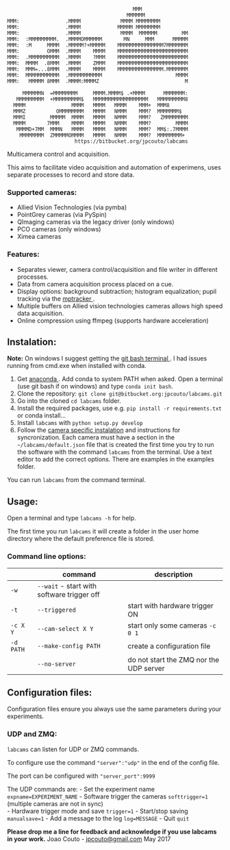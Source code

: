                                              MMM
                                           MMMMMM
    MMM:               .MMMM             MMMM MMMMMMMM
    MMM:               .MMMM            MMMMM MMMMMMMM      
    MMM:               .MMMM             MMMM  MMMMMM        MM 
    MMM:  :MMMMMMMMM.  .MMMMOMMMMMM       MN     MMM      MMMMM 
    MMM:  :M     MMMM  .MMMMM?+MMMMM    MMMMMMMMMMMMMMM7MMMMMMM  
    MMM:         OMMM  .MMMM    MMMM    MMMMMMMMMMMMMMMMMMMMMMM 
    MMM:  .MMMMMMMMMM  .MMMM    ?MMM    MMMMMMMMMMMMMMMMMMMMMMM 
    MMM:  MMMM  .8MMM  .MMMM    ZMMM    MMMMMMMMMMMMMMMMMMMMMMM 
    MMM:  MMM=...8MMM  .MMMM    MMMM    MMMMMMMMMMMMMMM.MMMMMMM  
    MMM:  MMMMMMMMMMM  .MMMMMMMMMMM                        MMMM 
    MMM:   MMMMM 8MMM  .MMMM:MMMMZ                            M 

         MMMMMMN  =MMMMMMMM     MMMM.MMMM$ .+MMMM      MMMMMMM: 
       MMMMMMMMM  +MMMMMMMMM$   MMMMMMMMMMMMMMMMMM   MMMMMMMMM8 
      MMMM               MMMM   MMMM   MMMM    MMM+  MMM8       
      MMMZ          OMMMMMMMM   MMMM   NMMM    MMM?  MMMMMMM$   
      MMMI        MMMMM  MMMM   MMMM   NMMM    MMM?   ZMMMMMMMM 
      MMMM       7MMM    MMMM   MMMM   NMMM    MMM?        MMMM 
       MMMMD+7MM  MMMN   MMMM   MMMM   NMMM    MMM?  MM$:.7MMMM   
        MMMMMMMM  ZMMMMMOMMMM   MMMM   NMMM    MMM?  MMMMMMMM+  
                          https://bitbucket.org/jpcouto/labcams   

Multicamera control and acquisition.

This aims to facilitate video acquisition and automation of experimens, uses separate processes to record and store data.

### Supported cameras:

 * Allied Vision Technologies (via pymba)
 * PointGrey cameras (via PySpin)
 * QImaging cameras via the legacy driver (only windows)
 * PCO cameras (only windows)
 * Ximea cameras

### Features:

 *  Separates viewer, camera control/acquisition and file writer in different processes.
 *  Data from camera acquisition process placed on a cue.
 *  Display options: background subtraction; histogram equalization; pupil tracking via the [ mptracker ](https://bitbucket.org/jpcouto/mptracker).	
 *  Multiple buffers on Allied vision technologies cameras allows high speed data acquisition.
 * Online compression using ffmpeg (supports hardware acceleration)


## Instalation:

**Note:** On windows I suggest getting the [ git bash terminal ](https://git-scm.com/downloads). I had issues running from cmd.exe when installed with conda.

1. Get [ anaconda ](https://conda.io/anaconda.html). Add conda to system PATH when asked. Open a terminal (use git bash if on windows) and type ``conda init bash``.
2. Clone the repository: ``git clone git@bitbucket.org:jpcouto/labcams.git``
3. Go into the cloned ``cd labcams`` folder.
4. Install the required packages, use e.g. ``pip install -r requirements.txt`` or conda install... 
5. Install ``labcams`` with ``python setup.py develop``
6. Follow the [camera specific instalation](./camera_instructions.md) and instructions for syncronization. Each camera must have a section in the ``~/labcams/default.json`` file that is created the first time you try to run the software with the command ``labcams`` from the terminal. Use a text editor to add the correct options. There are examples in the examples folder.

You can run ``labcams`` from the command terminal.

## Usage:

Open a terminal and type ``labcams -h`` for help.

The first time you run ``labcams`` it will create a folder in the user home directory where the default preference file is stored.

### Command line options:

|       |  command     | description |
|-------|--------------|-------------|
| ``-w``| ``--wait`` - start with software trigger off |
| ``-t``| ``--triggered`` |  start with hardware trigger ON |
| ``-c X Y`` | ``--cam-select X Y``     |  start only some cameras ``-c 0 1`` |
| ``-d PATH`` | ``--make-config PATH``  |  create a configuration file |
| | ``--no-server`` | do not start the ZMQ nor the UDP server |



## Configuration files:

Configuration files ensure you always use the same parameters during your experiments.





### UDP and ZMQ:

``labcams`` can listen for UDP or ZMQ commands.


To configure use the command ``"server":"udp"`` in the end of the config file.

The port can be configured with ``"server_port":9999``

The UDP commands are:
    - Set the experiment name ``expname=EXPERIMENT_NAME``
    - Software trigger the cameras ``softtrigger=1`` (multiple cameras are not in sync)        
    - Hardware trigger mode and save ``trigger=1``
    - Start/stop saving ``manualsave=1``
    - Add a message to the log ``log=MESSAGE``
    - Quit ``quit``

**Please drop me a line for feedback and acknowledge if you use labcams in your work.**
Joao Couto - jpcouto@gmail.com
May 2017


